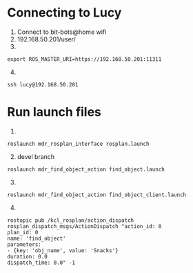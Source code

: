 # Connecting to Lucy
1. Connect to bit-bots@home wifi
2. 192.168.50.201/user/
3. 
```
export ROS_MASTER_URI=https://192.168.50.201:11311
```
4. 
```
ssh lucy@192.168.50.201
```


# Run launch files
1. 
```
roslaunch mdr_rosplan_interface rosplan.launch
```
2. devel branch
```
roslaunch mdr_find_object_action find_object.launch
```
3. 
```
roslaunch mdr_find_object_action find_object_client.launch
```
4.
```
rostopic pub /kcl_rosplan/action_dispatch rosplan_dispatch_msgs/ActionDispatch "action_id: 0
plan_id: 0
name: 'find_object'
parameters:
- {key: 'obj_name', value: 'Snacks'}
duration: 0.0
dispatch_time: 0.0" -1
```
